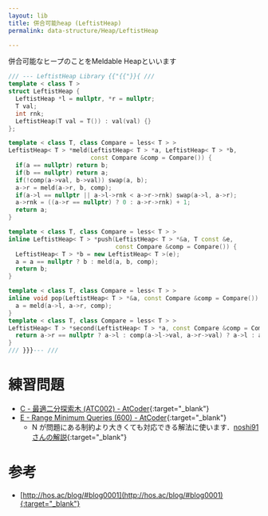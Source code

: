 ```yaml
---
layout: lib
title: 併合可能heap (LeftistHeap)
permalink: data-structure/Heap/LeftistHeap

---
```



併合可能なヒープのことをMeldable Heapといいます


```cpp
/// --- LeftistHeap Library {{"{{"}}{ ///
template < class T >
struct LeftistHeap {
  LeftistHeap *l = nullptr, *r = nullptr;
  T val;
  int rnk;
  LeftistHeap(T val = T()) : val(val) {}
};

template < class T, class Compare = less< T > >
LeftistHeap< T > *meld(LeftistHeap< T > *a, LeftistHeap< T > *b,
                       const Compare &comp = Compare()) {
  if(a == nullptr) return b;
  if(b == nullptr) return a;
  if(!comp(a->val, b->val)) swap(a, b);
  a->r = meld(a->r, b, comp);
  if(a->l == nullptr || a->l->rnk < a->r->rnk) swap(a->l, a->r);
  a->rnk = ((a->r == nullptr) ? 0 : a->r->rnk) + 1;
  return a;
}

template < class T, class Compare = less< T > >
inline LeftistHeap< T > *push(LeftistHeap< T > *&a, T const &e,
                              const Compare &comp = Compare()) {
  LeftistHeap< T > *b = new LeftistHeap< T >(e);
  a = a == nullptr ? b : meld(a, b, comp);
  return b;
}

template < class T, class Compare = less< T > >
inline void pop(LeftistHeap< T > *&a, const Compare &comp = Compare()) {
  a = meld(a->l, a->r, comp);
}
template < class T, class Compare = less< T > >
LeftistHeap< T > *second(LeftistHeap< T > *a, const Compare &comp = Compare()) {
  return a->r == nullptr ? a->l : comp(a->l->val, a->r->val) ? a->l : a->r;
}
/// }}}--- ///
```


# 練習問題

* [C - 最適二分探索木 (ATC002) - AtCoder](https://beta.atcoder.jp/contests/atc002/tasks/atc002_c){:target="_blank"}<!--_-->
* [E - Range Minimum Queries (600) - AtCoder](https://beta.atcoder.jp/contests/arc098/tasks/arc098_c){:target="_blank"}<!--_-->
  * N が問題にある制約より大きくても対応できる解法に使います．[noshi91さんの解説](http://noshi91.hatenablog.com/entry/2018/06/08/181455){:target="_blank"}<!--_-->

# 参考

* [http://hos.ac/blog/#blog0001](http://hos.ac/blog/#blog0001){:target="_blank"}

